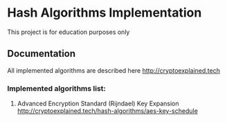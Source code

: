 # Hash Algorithms Implementation

This project is for education purposes only

## Documentation

All implemented algorithms are described here
http://cryptoexplained.tech

### Implemented algorithms list:

1. Advanced Encryption Standard (Rijndael) Key Expansion http://cryptoexplained.tech/hash-algorithms/aes-key-schedule
